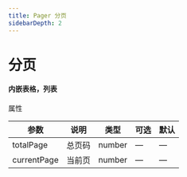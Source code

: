 ```yaml
---
title: Pager 分页
sidebarDepth: 2
---
```

# 分页
#### 内嵌表格，列表

<ClientOnly>
<pager-demos />
</ClientOnly>

属性

| 参数         | 说明         | 类型    | 可选         | 默认  |
| ------------ | ------------ | ------- | ------------ | ----- |
| totalPage         | 总页码         | number  | — | — |
| currentPage      | 当前页  | number | —  | — |



